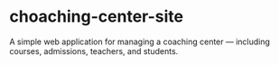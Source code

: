 # choaching-center-site
A simple web application for managing a coaching center — including courses, admissions, teachers, and students.
